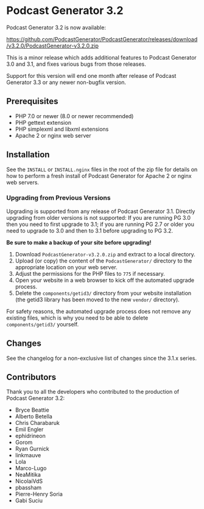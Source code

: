 # Podcast Generator 3.2

Podcast Generator 3.2 is now available:

<https://github.com/PodcastGenerator/PodcastGenerator/releases/download/v3.2.0/PodcastGenerator-v3.2.0.zip>

This is a minor release which adds additional features to Podcast Generator 3.0
and 3.1, and fixes various bugs from those releases.

Support for this version will end one month after release of Podcast Generator
3.3 or any newer non-bugfix version.

## Prerequisites

* PHP 7.0 or newer (8.0 or newer recommended)
* PHP gettext extension
* PHP simplexml and libxml extensions
* Apache 2 or nginx web server

## Installation

See the `INSTALL` or `INSTALL.nginx` files in the root of the zip file for
details on how to perform a fresh install of Podcast Generator for Apache 2 or
nginx web servers.

### Upgrading from Previous Versions

Upgrading is supported from any release of Podcast Generator 3.1.
Directly upgrading from older versions is not supported:
If you are running PG 3.0 then you need to first upgrade to 3.1; if you are
running PG 2.7 or older you need to upgrade to 3.0 and then to 3.1 before
upgrading to PG 3.2.

**Be sure to make a backup of your site before upgrading!**

1. Download `PodcastGenerator-v3.2.0.zip` and extract to a local directory.
2. Upload (or copy) the content of the `PodcastGenerator/` directory to the
   appropriate location on your web server.
3. Adjust the permissions for the PHP files to `775` if necessary.
4. Open your website in a web browser to kick off the automated upgrade process.
5. Delete the `components/getid3/` directory from your website installation (the
   getid3 library has been moved to the new `vendor/` directory).

For safety reasons, the automated upgrade process does not remove any existing
files, which is why you need to be able to delete `components/getid3/` yourself.

## Changes

See the changelog for a non-exclusive list of changes since the 3.1.x series.

## Contributors

Thank you to all the developers who contributed to the production of Podcast
Generator 3.2:

* Bryce Beattie
* Alberto Betella
* Chris Charabaruk
* Emil Engler
* ephidrineon
* Gorom
* Ryan Gurnick
* linkmauve
* Lola
* Marco-Lugo
* NeaMitika
* NicolaiVdS
* pbassham
* Pierre-Henry Soria
* Gabi Suciu
